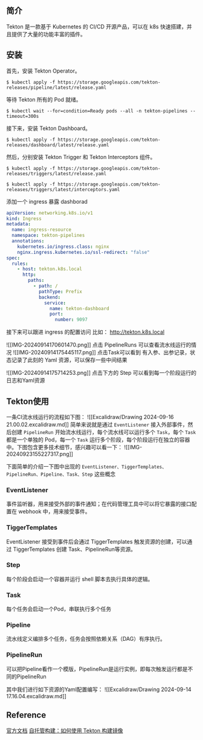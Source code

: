 ## 简介
Tekton 是一款基于 Kubernetes 的 CI/CD 开源产品，可以在 k8s 快速搭建，并且提供了大量的功能丰富的插件。

## 安装
首先，安装 Tekton Operator。
```shell
$ kubectl apply -f https://storage.googleapis.com/tekton-releases/pipeline/latest/release.yaml
```
等待 Tekton 所有的 Pod 就绪。
```shell
$ kubectl wait --for=condition=Ready pods --all -n tekton-pipelines --timeout=300s
```
接下来，安装 Tekton Dashboard。
```shell
$ kubectl apply -f https://storage.googleapis.com/tekton-releases/dashboard/latest/release.yaml
```
然后，分别安装 Tekton Trigger 和 Tekton Interceptors 组件。
```shell
$ kubectl apply -f https://storage.googleapis.com/tekton-releases/triggers/latest/release.yaml

$ kubectl apply -f https://storage.googleapis.com/tekton-releases/triggers/latest/interceptors.yaml
```

添加一个 ingress 暴露 dashborad 
```yaml
apiVersion: networking.k8s.io/v1
kind: Ingress
metadata:
  name: ingress-resource
  namespace: tekton-pipelines
  annotations:
    kubernetes.io/ingress.class: nginx
    nginx.ingress.kubernetes.io/ssl-redirect: "false"
spec:
  rules:
    - host: tekton.k8s.local
      http:
        paths:
          - path: /
            pathType: Prefix
            backend:
              service:
                name: tekton-dashboard
                port:
                  number: 9097
```

接下来可以跟进 ingress 的配置访问 比如： http://tekton.k8s.local 

![[IMG-20240914170601470.png]]
点击 PipelineRuns 可以查看流水线运行的情况
![[IMG-20240914175445117.png]]
点击Task可以看到 有入参、出参记录，状态记录了此刻的 Yaml 资源，可以保存一些中间结果

![[IMG-20240914175714253.png]]
点击下方的 Step 可以看到每一个阶段运行的日志和Yaml资源

## Tekton使用
一条CI流水线运行的流程如下图：
![[Excalidraw/Drawing 2024-09-16 21.00.02.excalidraw.md]]
简单来说就是通过 `EventListener` 接入外部事件，然后创建 `PipelineRun` 开始流水线运行，每个流水线可以运行多个 `Task`，每个 `Task` 都是一个单独的 Pod，每一个 `Task` 运行多个阶段，每个阶段运行在独立的容器中。下图包含更多技术细节，感兴趣可以看一下：
![[IMG-20240923155227317.png]]

下面简单的介绍一下图中出现的 `EventListener、TiggerTemplates、PipelineRun、Pipeline、Task、Step` 这些概念

### EventListener
事件监听器，用来接受外部的事件通知；在代码管理工具中可以将它暴露的接口配置在 webhook 中，用来接受事件。

### TiggerTemplates
EventListener 接受到事件后会通过 TiggerTemplates 触发资源的创建，可以通过 TiggerTemplates 创建 Task、PipelineRun等资源。

### Step
每个阶段会启动一个容器并运行 shell 脚本去执行具体的逻辑。

### Task
每个任务会启动一个Pod，串联执行多个任务

### Pipeline
流水线定义编排多个任务，任务会按照依赖关系（DAG）有序执行。

### PipelineRun
可以把Pipeline看作一个模版，PipelineRun是运行实例，即每次触发运行都是不同的PipelineRun

其中我们进行如下资源的Yaml配置编写：
![[Excalidraw/Drawing 2024-09-14 17.16.04.excalidraw.md]]


## Reference
[官方文档](https://tekton.dev/docs/getting-started/tasks/)
[自托管构建：如何使用 Tekton 构建镜像](https://time.geekbang.org/column/article/623839?utm_term=iTab&utm_source=iTab&utm_medium=iTab&utm_campaign=iTab&utm_content=iTab&screen=full)